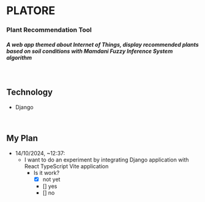 # PLATORE

### Plant Recommendation Tool

##### A web app themed about Internet of Things, display recommended plants based on soil conditions with Mamdani Fuzzy Inference System algorithm

&nbsp;

## Technology

- Django

&nbsp;

## My Plan

- 14/10/2024, ~12:37:
  - I want to do an experiment by integrating Django application with React TypeScript Vite application
    - Is it work?
      - [x] not yet
      - [] yes
      - [] no
    
